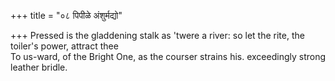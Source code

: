 +++
title = "०८ पिपीळे अंशुर्मद्यो"

+++
Pressed is the gladdening stalk as 'twere a river: so let the rite, the toiler's power, attract thee  
     To us-ward, of the Bright One, as the courser strains his. exceedingly strong leather bridle.